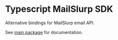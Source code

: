 # Typescript MailSlurp SDK

Alternative bindings for MailSlurp email API.

See [main package](https://github.com/mailslurp/mailslurp-client) for documentation.
